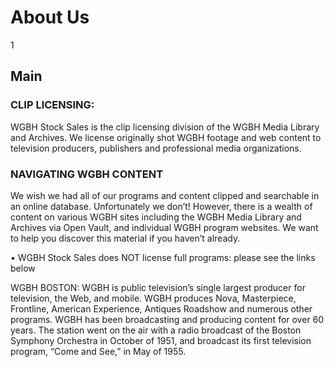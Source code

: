 # About Us

1

## Main
### CLIP LICENSING: 

WGBH Stock Sales is the clip licensing division of the WGBH Media Library and Archives. We license originally shot WGBH footage and web content to television producers, publishers and professional media organizations.   

### NAVIGATING WGBH CONTENT
We wish we had all of our programs and content clipped and searchable in an online database.  Unfortunately we don’t!  However, there is a wealth of content on various WGBH sites including the WGBH Media Library and Archives via Open Vault, and individual WGBH program websites.  We want to help you discover this material if you haven’t already. 

• WGBH Stock Sales does NOT license full programs:  please see the links below


WGBH BOSTON: 
WGBH is public television’s single largest producer for television, the Web, and mobile.  WGBH produces Nova, Masterpiece, Frontline, American Experience, Antiques Roadshow and numerous other programs.  WGBH has been broadcasting and producing content for over 60 years. The station went on the air with a radio broadcast of the Boston Symphony Orchestra in October of 1951, and broadcast its first television program, “Come and See,” in May of 1955. 
